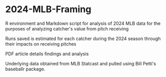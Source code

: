 # 2024-MLB-Framing
R environment and Markdown script for analysis of 2024 MLB data for the purposes of analyzing catcher's value from pitch receiving

Runs saved is estimated for each catcher during the 2024 season through their impacts on receiving pitches

PDF article details findings and analysis

Underlying data obtained from MLB Statcast and pulled using Bill Petti's baseballr package.
